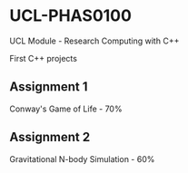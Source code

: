 # UCL-PHAS0100
UCL Module - Research Computing with C++

First C++ projects

## Assignment 1
Conway's Game of Life - 70%

## Assignment 2
Gravitational N-body Simulation - 60%

